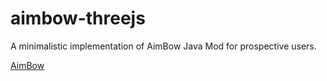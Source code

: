 # aimbow-threejs
A minimalistic implementation of AimBow Java Mod for prospective users.

[AimBow](https://github.com/listingclown3/AimBow)
